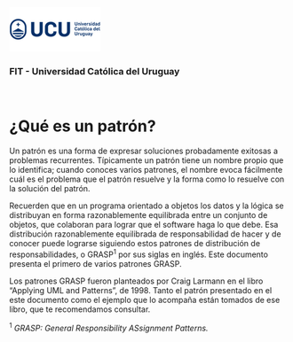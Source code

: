 ![UCU](https://github.com/ucudal/PII_Conceptos_De_POO/raw/master/Assets/logo-ucu.png)

### FIT - Universidad Católica del Uruguay

<br>

# ¿Qué es un patrón?

Un patrón es una forma de expresar soluciones probadamente exitosas a problemas recurrentes. Típicamente un patrón tiene un nombre propio que lo identifica; cuando conoces varios patrones, el nombre evoca fácilmente cuál es el problema que el patrón resuelve y la forma como lo resuelve con la solución del patrón.

Recuerden que en un programa orientado a objetos los datos y la lógica se distribuyan en forma razonablemente equilibrada entre un conjunto de objetos, que colaboran para lograr que el software haga lo que debe. Esa distribución razonablemente equilibrada de responsabilidad de hacer y de conocer puede lograrse siguiendo estos patrones de distribución de responsabilidades, o GRASP<sup>1</sup> por sus siglas en inglés. Este documento presenta el primero de varios patrones GRASP. 

Los patrones GRASP fueron planteados por Craig Larmann en el libro “Applying UML and Patterns”, de 1998. Tanto el patrón presentado en el este documento como el ejemplo que lo acompaña están tomados de ese libro, que te recomendamos consultar.

<sup>1</sup> _GRASP: General Responsibility ASsignment Patterns._